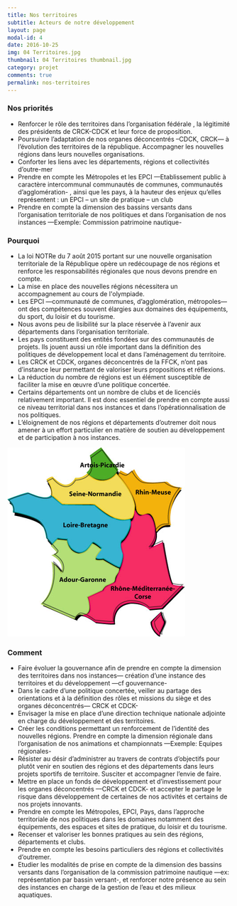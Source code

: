 ```yaml
---
title: Nos territoires
subtitle: Acteurs de notre développement
layout: page
modal-id: 4
date: 2016-10-25
img: 04 Territoires.jpg
thumbnail: 04 Territoires thumbnail.jpg
category: projet
comments: true
permalink: nos-territoires
---
```


### Nos priorités

  - Renforcer le rôle des territoires dans l’organisation fédérale , la légitimité des présidents de CRCK-CDCK et leur force de proposition.
  - Poursuivre l’adaptation de nos organes déconcentrés –CDCK, CRCK— à l’évolution des territoires de la république. Accompagner les nouvelles régions dans leurs nouvelles organisations.
  - Conforter les liens avec les départements, régions et collectivités d’outre-mer
  - Prendre en compte les Métropoles et les EPCI —Etablissement public à caractère intercommunal communautés de communes, communautés d’agglomération- , ainsi que les pays, à la hauteur des enjeux qu’elles représentent : un EPCI – un site de pratique – un club
  - Prendre en compte la dimension des bassins versants dans l’organisation territoriale de nos politiques et dans l’organisation de nos instances —Exemple: Commission patrimoine nautique-

### Pourquoi

  - La loi NOTRe du 7 août 2015 portant sur une nouvelle organisation territoriale de la République opère un redécoupage de nos régions et renforce les responsabilités régionales que nous devons prendre en compte.
  - La mise en place des nouvelles régions nécessitera un accompagnement au cours de l'olympiade.
  - Les EPCI —communauté de communes, d’agglomération, métropoles— ont des compétences souvent élargies aux domaines des équipements, du sport, du loisir et du tourisme.
  - Nous avons peu de lisibilité sur la place réservée à l’avenir aux départements dans l’organisation territoriale.
  - Les pays constituent des entités fondées sur des communautés de projets. Ils jouent aussi un rôle important dans la définition des politiques de développement local et dans l’aménagement du territoire.
  - Les CRCK et CDCK, organes déconcentrés de la FFCK, n’ont pas d’instance leur permettant de valoriser leurs propositions et réflexions.
  - La réduction du nombre de régions est un élément susceptible de faciliter la mise en œuvre d’une politique concertée.
  - Certains départements ont un nombre de clubs et de licenciés relativement important. Il est donc essentiel de prendre en compte aussi ce niveau territorial dans nos instances et dans l’opérationnalisation de nos politiques.
  - L’éloignement de nos régions et départements d’outremer doit nous amener à un effort particulier en matière de soutien au développement et de participation à nos instances.

![](img/portfolio/bassins-versants.jpg)

### Comment

  - Faire évoluer la gouvernance afin de prendre en compte la dimension des territoires dans nos instances— création d’une instance des territoires et du développement —cf gouvernance-
  - Dans le cadre d’une politique concertée, veiller au partage des orientations et à la définition des rôles et missions du siège et des organes déconcentrés— CRCK et CDCK-
  - Envisager la mise en place d’une direction technique nationale adjointe en charge du développement et des territoires.
  - Créer les conditions permettant un renforcement de l’identité des nouvelles régions. Prendre en compte la dimension régionale dans l’organisation de nos animations et championnats —Exemple: Equipes régionales-
  - Résister au désir d’administrer au travers de contrats d’objectifs pour plutôt venir en soutien des régions et des départements dans leurs projets sportifs de territoire. Susciter et accompagner l’envie de faire.
  - Mettre en place un fonds de développement et d’investissement pour les organes déconcentrés —CRCK et CDCK- et accepter le partage le risque dans développement de certaines de nos activités et certains de nos projets innovants.
  - Prendre en compte les Métropoles, EPCI, Pays, dans l’approche territoriale de nos politiques dans les domaines notamment des équipements, des espaces et sites de pratique, du loisir et du tourisme.
  - Recenser et valoriser les bonnes pratiques au sein des régions, départements et clubs.
  - Prendre en compte les besoins particuliers des régions et collectivités d’outremer.
  - Etudier les modalités de prise en compte de la dimension des bassins versants dans l’organisation de la commission patrimoine nautique —ex: représentation par bassin versant-, et renforcer notre présence au sein des instances en charge de la gestion de l’eau et des milieux aquatiques.
